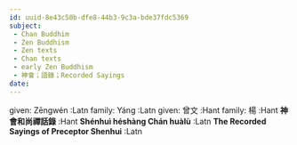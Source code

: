 ```yaml
---
id: uuid-8e43c50b-dfe8-44b3-9c3a-bde37fdc5369
subject: 
 - Chan Buddhim
 - Zen Buddhism
 - Zen texts
 - Chan texts
 - early Zen Buddhism
 - 神會；語錄；Recorded Sayings
date: 
---
```


given: Zēngwén :Latn
family: Yáng :Latn
given: 曾文 :Hant
family: 楊 :Hant
**神會和尚禪話錄** :Hant
**Shénhuì héshàng Chán huàlù** :Latn
**The Recorded Sayings of Preceptor Shenhui** :Latn